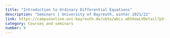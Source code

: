 ```yaml
---
title: "Introduction to Ordinary Differential Equations"
description: "Seminars | University of Bayreuth, winter 2021/22"
link: https://campusonline.uni-bayreuth.de/ubto/wbLv.wbShowLVDetail?pStpSpNr=293973
category: Courses and seminars
number: 9
---
```

